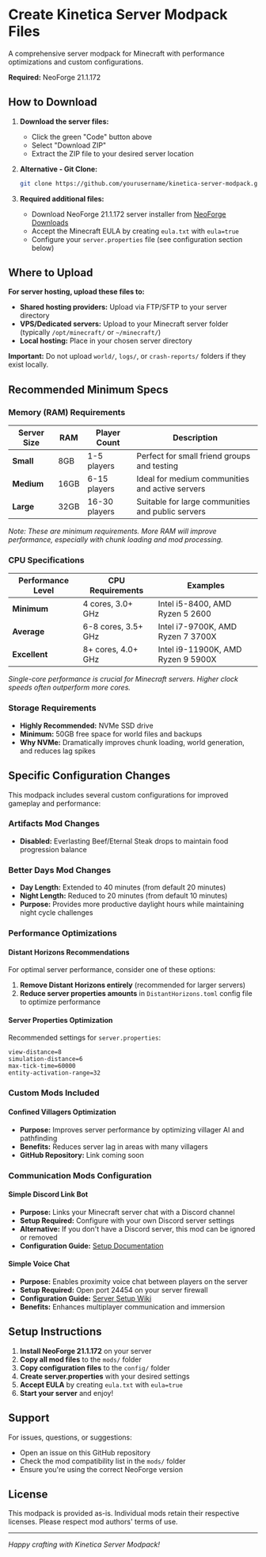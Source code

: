 # Create Kinetica Server Modpack Files

A comprehensive server modpack for Minecraft with performance optimizations and custom configurations.

**Required:** NeoForge 21.1.172

## How to Download

1. **Download the server files:**
   - Click the green "Code" button above
   - Select "Download ZIP"
   - Extract the ZIP file to your desired server location

2. **Alternative - Git Clone:**
   ```bash
   git clone https://github.com/yourusername/kinetica-server-modpack.git
   ```

3. **Required additional files:**
   - Download NeoForge 21.1.172 server installer from [NeoForge Downloads](https://neoforged.net/downloads)
   - Accept the Minecraft EULA by creating `eula.txt` with `eula=true`
   - Configure your `server.properties` file (see configuration section below)

## Where to Upload

**For server hosting, upload these files to:**
- **Shared hosting providers:** Upload via FTP/SFTP to your server directory
- **VPS/Dedicated servers:** Upload to your Minecraft server folder (typically `/opt/minecraft/` or `~/minecraft/`)
- **Local hosting:** Place in your chosen server directory

**Important:** Do not upload `world/`, `logs/`, or `crash-reports/` folders if they exist locally.

## Recommended Minimum Specs

### Memory (RAM) Requirements

| Server Size | RAM | Player Count | Description |
|-------------|-----|--------------|-------------|
| **Small** | 8GB | 1-5 players | Perfect for small friend groups and testing |
| **Medium** | 16GB | 6-15 players | Ideal for medium communities and active servers |
| **Large** | 32GB | 16-30 players | Suitable for large communities and public servers |

*Note: These are minimum requirements. More RAM will improve performance, especially with chunk loading and mod processing.*

### CPU Specifications

| Performance Level | CPU Requirements | Examples |
|------------------|------------------|----------|
| **Minimum** | 4 cores, 3.0+ GHz | Intel i5-8400, AMD Ryzen 5 2600 |
| **Average** | 6-8 cores, 3.5+ GHz | Intel i7-9700K, AMD Ryzen 7 3700X |
| **Excellent** | 8+ cores, 4.0+ GHz | Intel i9-11900K, AMD Ryzen 9 5900X |

*Single-core performance is crucial for Minecraft servers. Higher clock speeds often outperform more cores.*

### Storage Requirements

- **Highly Recommended:** NVMe SSD drive
- **Minimum:** 50GB free space for world files and backups
- **Why NVMe:** Dramatically improves chunk loading, world generation, and reduces lag spikes

## Specific Configuration Changes

This modpack includes several custom configurations for improved gameplay and performance:

### Artifacts Mod Changes
- **Disabled:** Everlasting Beef/Eternal Steak drops to maintain food progression balance

### Better Days Mod Changes
- **Day Length:** Extended to 40 minutes (from default 20 minutes)
- **Night Length:** Reduced to 20 minutes (from default 10 minutes)
- **Purpose:** Provides more productive daylight hours while maintaining night cycle challenges

### Performance Optimizations

#### Distant Horizons Recommendations
For optimal server performance, consider one of these options:

1. **Remove Distant Horizons entirely** (recommended for larger servers)
2. **Reduce server properties amounts** in `DistantHorizons.toml` config file to optimize performance

#### Server Properties Optimization
Recommended settings for `server.properties`:
```properties
view-distance=8
simulation-distance=6
max-tick-time=60000
entity-activation-range=32
```

### Custom Mods Included

#### Confined Villagers Optimization
- **Purpose:** Improves server performance by optimizing villager AI and pathfinding
- **Benefits:** Reduces server lag in areas with many villagers
- **GitHub Repository:** Link coming soon

### Communication Mods Configuration

#### Simple Discord Link Bot
- **Purpose:** Links your Minecraft server chat with a Discord channel
- **Setup Required:** Configure with your own Discord server settings
- **Alternative:** If you don't have a Discord server, this mod can be ignored or removed
- **Configuration Guide:** [Setup Documentation](https://sdlink.fdd-docs.com/)

#### Simple Voice Chat
- **Purpose:** Enables proximity voice chat between players on the server
- **Setup Required:** Open port 24454 on your server firewall
- **Configuration Guide:** [Server Setup Wiki](https://modrepo.de/minecraft/voicechat/wiki/server_setup)
- **Benefits:** Enhances multiplayer communication and immersion

## Setup Instructions

1. **Install NeoForge 21.1.172** on your server
2. **Copy all mod files** to the `mods/` folder
3. **Copy configuration files** to the `config/` folder
4. **Create server.properties** with your desired settings
5. **Accept EULA** by creating `eula.txt` with `eula=true`
6. **Start your server** and enjoy!

## Support

For issues, questions, or suggestions:
- Open an issue on this GitHub repository
- Check the mod compatibility list in the `mods/` folder
- Ensure you're using the correct NeoForge version

## License

This modpack is provided as-is. Individual mods retain their respective licenses. Please respect mod authors' terms of use.

---

*Happy crafting with Kinetica Server Modpack!*